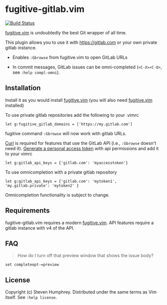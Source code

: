 # fugitive-gitlab.vim

[![Build Status](https://travis-ci.org/shumphrey/fugitive-gitlab.vim.svg?branch=master)](https://travis-ci.org/shumphrey/fugitive-gitlab.vim)

[fugitive.vim][] is undoubtedly the best Git wrapper of all time.

This plugin allows you to use it with https://gitlab.com or your own
private gitlab instance.

* Enables `:Gbrowse` from fugitive.vim to open GitLab URLs

* In commit messages, GitLab issues can be omni-completed
  (`<C-X><C-O>`, see `:help compl-omni`).

## Installation

Install it as you would install [fugitive.vim][]
(you will also need [fugitive.vim][] installed)

To use private gitlab repositories add the following to your .vimrc

    let g:fugitive_gitlab_domains = ['https://my.gitlab.com']

fugitive command `:Gbrowse` will now work with gitlab URLs.

[Curl](http://curl.haxx.se/) is required for features
that use the GitLab API (i.e., `:Gbrowse` doesn't need it).
[Generate a personal access token](https://gitlab.com/profile/personal_access_tokens)
with api permissions and add it to your vimrc

    let g:gitlab_api_keys = {'gitlab.com': 'myaccesstoken'}

To use omnicompletion with a private gitlab repository

    let g:gitlab_api_keys = {'gitlab.com': 'mytoken1', 'my.gitlab.private': 'mytoken2' }

Omnicompletion functionality is subject to change.

## Requirements

fugitive-gitlab.vim requires a modern [fugitive.vim][].
API features require a gitlab instance with v4 of the API.

[fugitive.vim]: https://github.com/tpope/vim-fugitive

## FAQ

> How do I turn off that preview window that shows the issue body?

    set completeopt-=preview

## License

Copyright (c) Steven Humphrey.  Distributed under the same terms as Vim itself.
See `:help license`.
